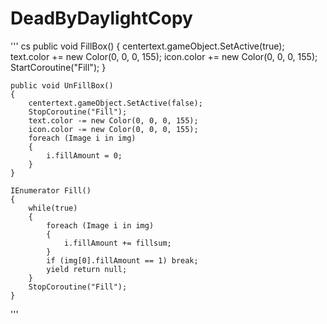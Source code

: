 # DeadByDaylightCopy

'''
  cs
  public void FillBox()
	{
		centertext.gameObject.SetActive(true);
		text.color += new Color(0, 0, 0, 155);
		icon.color += new Color(0, 0, 0, 155);
		StartCoroutine("Fill");
	}

	public void UnFillBox()
	{
		centertext.gameObject.SetActive(false);
		StopCoroutine("Fill");
		text.color -= new Color(0, 0, 0, 155);
		icon.color -= new Color(0, 0, 0, 155);
		foreach (Image i in img)
		{
			i.fillAmount = 0;
		}
	}

	IEnumerator Fill()
	{
		while(true)
		{
			foreach (Image i in img)
			{
				i.fillAmount += fillsum;
			}
			if (img[0].fillAmount == 1) break;
			yield return null;
		}
		StopCoroutine("Fill");
	}
  '''
